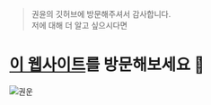 > 권윤의 깃허브에 방문해주셔서 감사합니다.  
> 저에 대해 더 알고 싶으시다면
# [이 웹사이트](https://doongzi.works/projects/yoon-kwon)를 방문해보세요 🙂

<!---
yoonk2/yoonk2 is a ✨ special ✨ repository because its `README.md` (this file) appears on your GitHub profile.
You can click the Preview link to take a look at your changes.
--->
![권운](https://user-images.githubusercontent.com/96626216/178883914-c2b6f99b-436c-4e24-848b-616d361e31cf.png)
